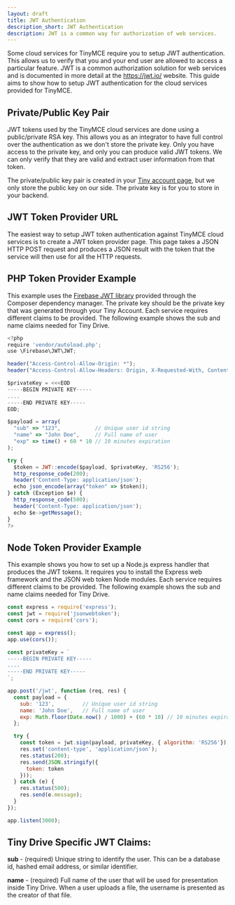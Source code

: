 ```yaml
---
layout: draft
title: JWT Authentication
description_short: JWT Authentication
description: JWT is a common way for authorization of web services.
---
```


Some cloud services for TinyMCE require you to setup JWT authentication. This allows us to verify that you and your end user are allowed to access a particular feature. JWT is a common authorization solution for web services and is documented in more detail at the https://jwt.io/ website. This guide aims to show how to setup JWT authentication for the cloud services provided for TinyMCE.


## Private/Public Key Pair

JWT tokens used by the TinyMCE cloud services are done using a public/private RSA key. This allows you as an integrator to have full control over the authentication as we don't store the private key. Only you have access to the private key, and only you can produce valid JWT tokens. We can only verify that they are valid and extract user information from that token.

The private/public key pair is created in your [Tiny account page](https://apps.tiny.cloud/my-account/jwt-key-manager/), but we only store the public key on our side. The private key is for you to store in your backend.


## JWT Token Provider URL

The easiest way to setup JWT token authentication against TinyMCE cloud services is to create a JWT token provider page. This page takes a JSON HTTP POST request and produces a JSON result with the token that the service will then use for all the HTTP requests.

## PHP Token Provider Example

This example uses the [Firebase JWT library](https://github.com/firebase/php-jwt) provided through the Composer dependency manager. The private key should be the private key that was generated through your Tiny Account. Each service requires different claims to be provided. The following example shows the sub and name claims needed for Tiny Drive.

```js
<?php
require 'vendor/autoload.php';
use \Firebase\JWT\JWT;

header("Access-Control-Allow-Origin: *");
header("Access-Control-Allow-Headers: Origin, X-Requested-With, Content-Type, Accept");

$privateKey = <<<EOD
-----BEGIN PRIVATE KEY-----
....
-----END PRIVATE KEY-----
EOD;

$payload = array(
  "sub" => "123",           // Unique user id string
  "name" => "John Doe",     // Full name of user
  "exp" => time() + 60 * 10 // 10 minutes expiration
);

try {
  $token = JWT::encode($payload, $privateKey, 'RS256');
  http_response_code(200);
  header('Content-Type: application/json');
  echo json_encode(array("token" => $token));
} catch (Exception $e) {
  http_response_code(500);
  header('Content-Type: application/json');
  echo $e->getMessage();
}
?>
```

## Node Token Provider Example

This example shows you how to set up a Node.js express handler that produces the JWT tokens. It requires you to install the Express web framework and the JSON web token Node modules. Each service requires different claims to be provided. The following example shows the sub and name claims needed for Tiny Drive.

```js
const express = require('express');
const jwt = require('jsonwebtoken');
const cors = require('cors');

const app = express();
app.use(cors());

const privateKey = `
-----BEGIN PRIVATE KEY-----
....
-----END PRIVATE KEY-----
`;

app.post('/jwt', function (req, res) {
  const payload = {
    sub: '123',         // Unique user id string
    name: 'John Doe',   // Full name of user
    exp: Math.floor(Date.now() / 1000) + (60 * 10) // 10 minutes expiration
  };

  try {
    const token = jwt.sign(payload, privateKey, { algorithm: 'RS256'});
    res.set('content-type', 'application/json');
    res.status(200);
    res.send(JSON.stringify({
      token: token
    }));
  } catch (e) {
    res.status(500);
    res.send(e.message);
  }
});

app.listen(3000);
```

## Tiny Drive Specific JWT Claims:

**sub** - (required) Unique string to identify the user. This can be a database id, hashed email address, or similar identifier.

**name** - (required) Full name of the user that will be used for presentation inside Tiny Drive. When a user uploads a file, the username is presented as the creator of that file.

